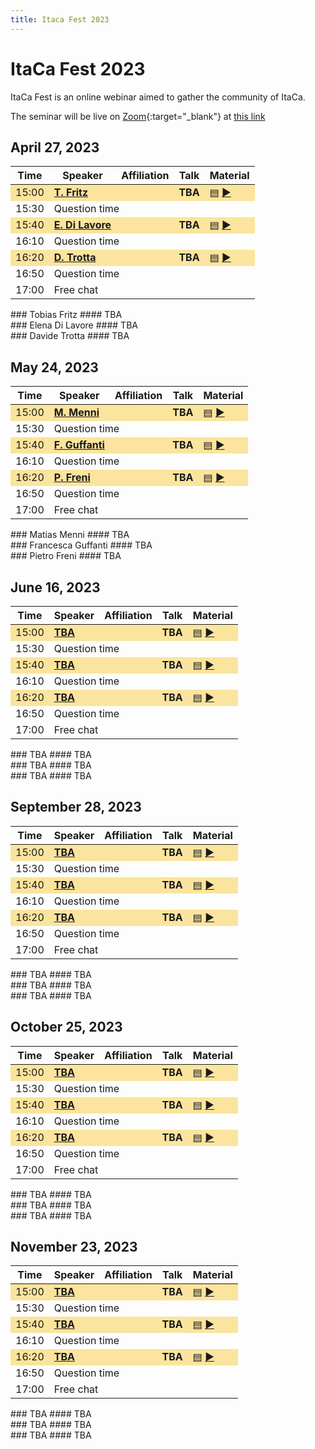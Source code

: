 ```yaml
---
title: Itaca Fest 2023
---
```

# ItaCa Fest 2023

ItaCa Fest is an online webinar aimed to gather the community of ItaCa.

The seminar will be live on [Zoom](https://zoom.us){:target="_blank"} at
<a href="">this link</a>


## April 27, 2023

<a name="fest4"></a>
<center>
<table>
  <thead>
    <tr>
      <th>Time</th>
      <th>Speaker</th>
      <th>Affiliation</th>
      <th>Talk</th>
      <th>Material</th>
    </tr>
  </thead>
  <tbody>
    <tr style="background-color:#fbe49d	">
      <td>15:00</td>
      <td><a href="." target="_blank"><strong> T. Fritz </strong></a></td>
      <td><a href="." target="_blank">  </a></td>
      <td><b> TBA </b></td>
      <td><a href="#fritz">▤</a> <a href="https://www.youtube.com/" target="_blank">▶</a></td>
    </tr>
    <tr>
      <td>15:30</td>
      <td colspan="4">Question time </td>
    </tr>
    <tr style="background-color:#fbe49d">
      <td>15:40</td>
      <td><a href="." target="_blank"><strong> E. Di Lavore </strong></a></td>
      <td><a href="" target="_blank">  </a></td>
      <td><b> TBA </b></td>
      <td><a href="#dilavore">▤</a> <a href="https://www.youtube.com/" target="_blank">▶</a></td>
    </tr>
    <tr>
      <td>16:10</td>
      <td colspan="4">Question time </td>
    </tr>
    <tr style="background-color:#fbe49d">
      <td>16:20</td>
      <td><a href="." target="_blank"><strong> D. Trotta </strong></a></td>
      <td><a href="" target="_blank">  </a></td>
      <td><b> TBA </b></td>
      <td><a href="#trotta">▤</a> <a href="https://www.youtube.com/" target="_blank">▶</a></td>
    </tr>
    <tr>
      <td>16:50</td>
      <td colspan="4">Question time </td>
    </tr>
    <tr>
      <td>17:00</td>
      <td colspan="4">Free chat </td>
    </tr>
  </tbody>
</table>
</center>

<div id="fritz"></div>
### Tobias Fritz
#### TBA 


<div id="dilavore"></div>
### Elena Di Lavore
#### TBA 


<div id="trotta"></div>
### Davide Trotta
#### TBA 



## May 24, 2023

<a name="fest4"></a>
<center>
<table>
  <thead>
    <tr>
      <th>Time</th>
      <th>Speaker</th>
      <th>Affiliation</th>
      <th>Talk</th>
      <th>Material</th>
    </tr>
  </thead>
  <tbody>
    <tr style="background-color:#fbe49d	">
      <td>15:00</td>
      <td><a href="." target="_blank"><strong> M. Menni </strong></a></td>
      <td><a href="." target="_blank">  </a></td>
      <td><b> TBA </b></td>
      <td><a href="#manni">▤</a> <a href="https://www.youtube.com/" target="_blank">▶</a></td>
    </tr>
    <tr>
      <td>15:30</td>
      <td colspan="4">Question time </td>
    </tr>
    <tr style="background-color:#fbe49d">
      <td>15:40</td>
      <td><a href="." target="_blank"><strong> F. Guffanti </strong></a></td>
      <td><a href="" target="_blank">  </a></td>
      <td><b> TBA </b></td>
      <td><a href="#guffanti">▤</a> <a href="https://www.youtube.com/" target="_blank">▶</a></td>
    </tr>
    <tr>
      <td>16:10</td>
      <td colspan="4">Question time </td>
    </tr>
    <tr style="background-color:#fbe49d">
      <td>16:20</td>
      <td><a href="." target="_blank"><strong> P. Freni </strong></a></td>
      <td><a href="" target="_blank">  </a></td>
      <td><b> TBA </b></td>
      <td><a href="#freni">▤</a> <a href="https://www.youtube.com/" target="_blank">▶</a></td>
    </tr>
    <tr>
      <td>16:50</td>
      <td colspan="4">Question time </td>
    </tr>
    <tr>
      <td>17:00</td>
      <td colspan="4">Free chat </td>
    </tr>
  </tbody>
</table>
</center>

<div id="manni"></div>
### Matias Menni
#### TBA 


<div id="guffanti"></div>
### Francesca Guffanti
#### TBA 


<div id="freni"></div>
### Pietro Freni
#### TBA 



## June 16, 2023

<a name="fest4"></a>
<center>
<table>
  <thead>
    <tr>
      <th>Time</th>
      <th>Speaker</th>
      <th>Affiliation</th>
      <th>Talk</th>
      <th>Material</th>
    </tr>
  </thead>
  <tbody>
    <tr style="background-color:#fbe49d	">
      <td>15:00</td>
      <td><a href="." target="_blank"><strong> TBA </strong></a></td>
      <td><a href="." target="_blank">  </a></td>
      <td><b> TBA </b></td>
      <td><a href="#tba-6-1">▤</a> <a href="https://www.youtube.com/" target="_blank">▶</a></td>
    </tr>
    <tr>
      <td>15:30</td>
      <td colspan="4">Question time </td>
    </tr>
    <tr style="background-color:#fbe49d">
      <td>15:40</td>
      <td><a href="." target="_blank"><strong> TBA </strong></a></td>
      <td><a href="" target="_blank">  </a></td>
      <td><b> TBA </b></td>
      <td><a href="#tba-6-2">▤</a> <a href="https://www.youtube.com/" target="_blank">▶</a></td>
    </tr>
    <tr>
      <td>16:10</td>
      <td colspan="4">Question time </td>
    </tr>
    <tr style="background-color:#fbe49d">
      <td>16:20</td>
      <td><a href="." target="_blank"><strong> TBA </strong></a></td>
      <td><a href="" target="_blank">  </a></td>
      <td><b> TBA </b></td>
      <td><a href="#tba-6-3">▤</a> <a href="https://www.youtube.com/" target="_blank">▶</a></td>
    </tr>
    <tr>
      <td>16:50</td>
      <td colspan="4">Question time </td>
    </tr>
    <tr>
      <td>17:00</td>
      <td colspan="4">Free chat </td>
    </tr>
  </tbody>
</table>
</center>

<div id="tba-6-1"></div>
### TBA 
#### TBA 


<div id="tba-6-2"></div>
### TBA 
#### TBA 


<div id="tba-6-3"></div>
### TBA 
#### TBA 



## September 28, 2023

<a name="fest4"></a>
<center>
<table>
  <thead>
    <tr>
      <th>Time</th>
      <th>Speaker</th>
      <th>Affiliation</th>
      <th>Talk</th>
      <th>Material</th>
    </tr>
  </thead>
  <tbody>
    <tr style="background-color:#fbe49d	">
      <td>15:00</td>
      <td><a href="." target="_blank"><strong> TBA </strong></a></td>
      <td><a href="." target="_blank">  </a></td>
      <td><b> TBA </b></td>
      <td><a href="#tba-9-1">▤</a> <a href="https://www.youtube.com/" target="_blank">▶</a></td>
    </tr>
    <tr>
      <td>15:30</td>
      <td colspan="4">Question time </td>
    </tr>
    <tr style="background-color:#fbe49d">
      <td>15:40</td>
      <td><a href="." target="_blank"><strong> TBA </strong></a></td>
      <td><a href="" target="_blank">  </a></td>
      <td><b> TBA </b></td>
      <td><a href="#tba-9-2">▤</a> <a href="https://www.youtube.com/" target="_blank">▶</a></td>
    </tr>
    <tr>
      <td>16:10</td>
      <td colspan="4">Question time </td>
    </tr>
    <tr style="background-color:#fbe49d">
      <td>16:20</td>
      <td><a href="." target="_blank"><strong> TBA </strong></a></td>
      <td><a href="" target="_blank">  </a></td>
      <td><b> TBA </b></td>
      <td><a href="#tba-9-3">▤</a> <a href="https://www.youtube.com/" target="_blank">▶</a></td>
    </tr>
    <tr>
      <td>16:50</td>
      <td colspan="4">Question time </td>
    </tr>
    <tr>
      <td>17:00</td>
      <td colspan="4">Free chat </td>
    </tr>
  </tbody>
</table>
</center>

<div id="tba-9-1"></div>
### TBA 
#### TBA 


<div id="tba-9-2"></div>
### TBA 
#### TBA 


<div id="tba-9-3"></div>
### TBA 
#### TBA 



## October 25, 2023

<a name="fest4"></a>
<center>
<table>
  <thead>
    <tr>
      <th>Time</th>
      <th>Speaker</th>
      <th>Affiliation</th>
      <th>Talk</th>
      <th>Material</th>
    </tr>
  </thead>
  <tbody>
    <tr style="background-color:#fbe49d	">
      <td>15:00</td>
      <td><a href="." target="_blank"><strong> TBA </strong></a></td>
      <td><a href="." target="_blank">  </a></td>
      <td><b> TBA </b></td>
      <td><a href="#tba-10-1">▤</a> <a href="https://www.youtube.com/" target="_blank">▶</a></td>
    </tr>
    <tr>
      <td>15:30</td>
      <td colspan="4">Question time </td>
    </tr>
    <tr style="background-color:#fbe49d">
      <td>15:40</td>
      <td><a href="." target="_blank"><strong> TBA </strong></a></td>
      <td><a href="" target="_blank">  </a></td>
      <td><b> TBA </b></td>
      <td><a href="#tba-10-2">▤</a> <a href="https://www.youtube.com/" target="_blank">▶</a></td>
    </tr>
    <tr>
      <td>16:10</td>
      <td colspan="4">Question time </td>
    </tr>
    <tr style="background-color:#fbe49d">
      <td>16:20</td>
      <td><a href="." target="_blank"><strong> TBA </strong></a></td>
      <td><a href="" target="_blank">  </a></td>
      <td><b> TBA </b></td>
      <td><a href="#tba-10-3">▤</a> <a href="https://www.youtube.com/" target="_blank">▶</a></td>
    </tr>
    <tr>
      <td>16:50</td>
      <td colspan="4">Question time </td>
    </tr>
    <tr>
      <td>17:00</td>
      <td colspan="4">Free chat </td>
    </tr>
  </tbody>
</table>
</center>

<div id="tba-10-1"></div>
### TBA 
#### TBA 


<div id="tba-10-2"></div>
### TBA 
#### TBA 


<div id="tba-10-3"></div>
### TBA 
#### TBA 



## November 23, 2023

<a name="fest4"></a>
<center>
<table>
  <thead>
    <tr>
      <th>Time</th>
      <th>Speaker</th>
      <th>Affiliation</th>
      <th>Talk</th>
      <th>Material</th>
    </tr>
  </thead>
  <tbody>
    <tr style="background-color:#fbe49d	">
      <td>15:00</td>
      <td><a href="." target="_blank"><strong> TBA </strong></a></td>
      <td><a href="." target="_blank">  </a></td>
      <td><b> TBA </b></td>
      <td><a href="#tba-11-1">▤</a> <a href="https://www.youtube.com/" target="_blank">▶</a></td>
    </tr>
    <tr>
      <td>15:30</td>
      <td colspan="4">Question time </td>
    </tr>
    <tr style="background-color:#fbe49d">
      <td>15:40</td>
      <td><a href="." target="_blank"><strong> TBA </strong></a></td>
      <td><a href="" target="_blank">  </a></td>
      <td><b> TBA </b></td>
      <td><a href="#tba-11-2">▤</a> <a href="https://www.youtube.com/" target="_blank">▶</a></td>
    </tr>
    <tr>
      <td>16:10</td>
      <td colspan="4">Question time </td>
    </tr>
    <tr style="background-color:#fbe49d">
      <td>16:20</td>
      <td><a href="." target="_blank"><strong> TBA </strong></a></td>
      <td><a href="" target="_blank">  </a></td>
      <td><b> TBA </b></td>
      <td><a href="#tba-11-3">▤</a> <a href="https://www.youtube.com/" target="_blank">▶</a></td>
    </tr>
    <tr>
      <td>16:50</td>
      <td colspan="4">Question time </td>
    </tr>
    <tr>
      <td>17:00</td>
      <td colspan="4">Free chat </td>
    </tr>
  </tbody>
</table>
</center>

<div id="tba-11-1"></div>
### TBA 
#### TBA 


<div id="tba-11-2"></div>
### TBA 
#### TBA 


<div id="tba-11-3"></div>
### TBA 
#### TBA 






